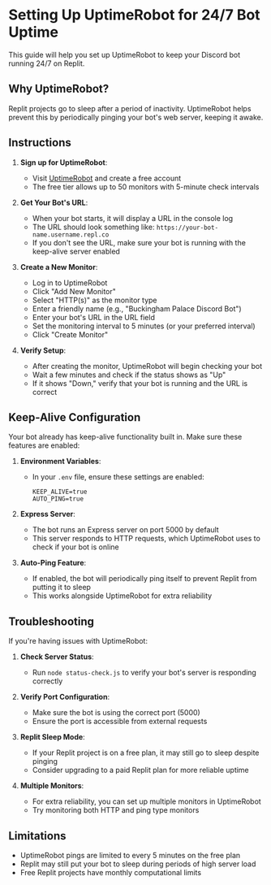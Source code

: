 # Setting Up UptimeRobot for 24/7 Bot Uptime

This guide will help you set up UptimeRobot to keep your Discord bot running 24/7 on Replit.

## Why UptimeRobot?

Replit projects go to sleep after a period of inactivity. UptimeRobot helps prevent this by periodically pinging your bot's web server, keeping it awake.

## Instructions

1. **Sign up for UptimeRobot**:
   - Visit [UptimeRobot](https://uptimerobot.com/) and create a free account
   - The free tier allows up to 50 monitors with 5-minute check intervals

2. **Get Your Bot's URL**:
   - When your bot starts, it will display a URL in the console log
   - The URL should look something like: `https://your-bot-name.username.repl.co`
   - If you don't see the URL, make sure your bot is running with the keep-alive server enabled

3. **Create a New Monitor**:
   - Log in to UptimeRobot
   - Click "Add New Monitor"
   - Select "HTTP(s)" as the monitor type
   - Enter a friendly name (e.g., "Buckingham Palace Discord Bot")
   - Enter your bot's URL in the URL field
   - Set the monitoring interval to 5 minutes (or your preferred interval)
   - Click "Create Monitor"

4. **Verify Setup**:
   - After creating the monitor, UptimeRobot will begin checking your bot
   - Wait a few minutes and check if the status shows as "Up"
   - If it shows "Down," verify that your bot is running and the URL is correct

## Keep-Alive Configuration

Your bot already has keep-alive functionality built in. Make sure these features are enabled:

1. **Environment Variables**:
   - In your `.env` file, ensure these settings are enabled:
     ```
     KEEP_ALIVE=true
     AUTO_PING=true
     ```

2. **Express Server**:
   - The bot runs an Express server on port 5000 by default
   - This server responds to HTTP requests, which UptimeRobot uses to check if your bot is online

3. **Auto-Ping Feature**:
   - If enabled, the bot will periodically ping itself to prevent Replit from putting it to sleep
   - This works alongside UptimeRobot for extra reliability

## Troubleshooting

If you're having issues with UptimeRobot:

1. **Check Server Status**:
   - Run `node status-check.js` to verify your bot's server is responding correctly

2. **Verify Port Configuration**:
   - Make sure the bot is using the correct port (5000)
   - Ensure the port is accessible from external requests

3. **Replit Sleep Mode**:
   - If your Replit project is on a free plan, it may still go to sleep despite pinging
   - Consider upgrading to a paid Replit plan for more reliable uptime

4. **Multiple Monitors**:
   - For extra reliability, you can set up multiple monitors in UptimeRobot
   - Try monitoring both HTTP and ping type monitors

## Limitations

- UptimeRobot pings are limited to every 5 minutes on the free plan
- Replit may still put your bot to sleep during periods of high server load
- Free Replit projects have monthly computational limits